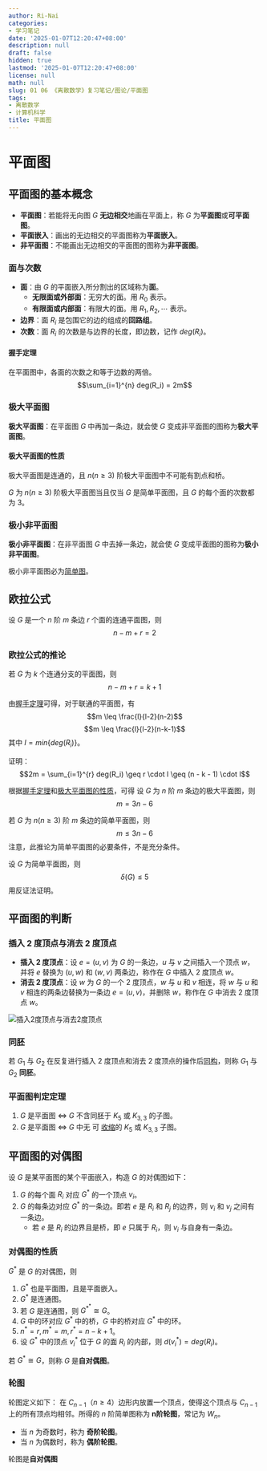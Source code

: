```yaml
---
author: Ri-Nai
categories:
- 学习笔记
date: '2025-01-07T12:20:47+08:00'
description: null
draft: false
hidden: true
lastmod: '2025-01-07T12:20:47+08:00'
license: null
math: null
slug: 01 06 《离散数学》复习笔记/图论/平面图
tags:
- 离散数学
- 计算机科学
title: 平面图
---
```


# 平面图

## 平面图的基本概念
- **平面图**：若能将无向图 $G$ **无边相交**地画在平面上，称 $G$ 为**平面图**或**可平面图**。
- **平面嵌入**：画出的无边相交的平面图称为**平面嵌入**。
- **非平面图**：不能画出无边相交的平面图的图称为**非平面图**。

### 面与次数
- **面**：由 $G$ 的平面嵌入所分割出的区域称为**面**。
    - **无限面或外部面**：无穷大的面。用 $R_0$ 表示。
    - **有限面或内部面**：有限大的面。用 $R_1, R_2, \cdots$ 表示。
- **边界**：面 $R_i$ 是包围它的边的组成的**回路组**。
- **次数**：面 $R_i$ 的次数是与边界的长度，即边数，记作 $deg(R_i)$。

#### 握手定理
在平面图中，各面的次数之和等于边数的两倍。
$$\sum_{i=1}^{n} deg(R_i) = 2m$$

### 极大平面图
**极大平面图**：在平面图 $G$ 中再加一条边，就会使 $G$ 变成非平面图的图称为**极大平面图**。

#### 极大平面图的性质
极大平面图是连通的，且 $n(n \geq 3)$ 阶极大平面图中不可能有割点和桥。

$G$ 为 $n(n \geq 3)$ 阶极大平面图当且仅当 $G$ 是简单平面图，且 $G$ 的每个面的次数都为 $3$。

### 极小非平面图
**极小非平面图**：在非平面图 $G$ 中去掉一条边，就会使 $G$ 变成平面图的图称为**极小非平面图**。

极小非平面图必为[简单图](../图的基本概念/#多重图与简单图)。

## 欧拉公式
设 $G$ 是一个 $n$ 阶 $m$ 条边 $r$ 个面的连通平面图，则
$$n - m + r = 2$$

### 欧拉公式的推论
若 $G$ 为 $k$ 个连通分支的平面图，则
$$n - m + r = k + 1$$

由[握手定理](#握手定理)可得，对于联通的平面图，有
$$m \leq \frac{l}{l-2}(n-2)$$
$$m \leq \frac{l}{l-2}(n-k-1)$$
其中 $l = min\{deg(R_i)\}$。

证明：
$$2m = \sum_{i=1}^{r} deg(R_i) \geq r \cdot l \geq (n - k - 1) \cdot l$$


根据[握手定理](#握手定理)和[极大平面图的性质](#极大平面图的性质)，可得
设 $G$ 为 $n$ 阶 $m$ 条边的极大平面图，则
$$m = 3n - 6$$

若 $G$ 为 $n(n \geq 3)$ 阶 $m$ 条边的简单平面图，则
$$m \leq 3n - 6$$
注意，此推论为简单平面图的必要条件，不是充分条件。

设 $G$ 为简单平面图，则
$$\delta(G) \leq 5$$
用反证法证明。


## 平面图的判断

### 插入 $2$ 度顶点与消去 $2$ 度顶点
- **插入 $2$ 度顶点**：设 $e = (u, v)$ 为 $G$ 的一条边，$u$ 与 $v$ 之间插入一个顶点 $w$，并将 $e$ 替换为 $(u, w)$ 和 $(w, v)$ 两条边，称作在 $G$ 中插入 $2$ 度顶点 $w$。
- **消去 $2$ 度顶点**：设 $w$ 为 $G$ 的一个 $2$ 度顶点，$w$ 与 $u$ 和 $v$ 相连，将 $w$ 与 $u$ 和 $v$ 相连的两条边替换为一条边 $e = (u, v)$，并删除 $w$，称作在 $G$ 中消去 $2$ 度顶点 $w$。

![插入2度顶点与消去2度顶点](../imgs/插入2度顶点与消去2度顶点.png)

### 同胚
若 $G_1$ 与 $G_2$ 在反复进行插入 $2$ 度顶点和消去 $2$ 度顶点的操作后[同构](../图的基本概念/#图的同构)，则称 $G_1$ 与 $G_2$ **同胚**。

### 平面图判定定理
1. $G$ 是平面图 $\Leftrightarrow$ $G$ 不含同胚于 $K_5$ 或 $K_{3,3}$ 的子图。
2. $G$ 是平面图 $\Leftrightarrow$ $G$ 中无 可 [收缩](../图的基本概念/#删除与增加边与顶点)的 $K_5$ 或 $K_{3,3}$ 子图。

## 平面图的对偶图
设 $G$ 是某平面图的某个平面嵌入，构造 $G$ 的对偶图如下：
1. $G$ 的每个面 $R_i$ 对应 $G^*$ 的一个顶点 $v_i$。
2. $G$ 的每条边对应 $G^*$ 的一条边。即若 $e$ 是 $R_i$ 和 $R_j$ 的边界，则 $v_i$ 和 $v_j$ 之间有一条边。
    - 若 $e$ 是 $R_i$ 的边界且是桥，即 $e$ 只属于 $R_i$，则 $v_i$ 与自身有一条边。

### 对偶图的性质
$G^*$ 是 $G$ 的对偶图，则
1. $G^*$ 也是平面图，且是平面嵌入。
2. $G^{*}$ 是连通图。
3. 若 $G$ 是连通图，则 $G^{*^*} \cong G$。
4. $G$ 中的环对应 $G^*$ 中的桥，$G$ 中的桥对应 $G^*$ 中的环。
5. $n^* = r, m^* = m, r^* = n - k + 1$。
6. 设 $G^*$ 中的顶点 $v_i^*$ 位于 $G$ 的面 $R_i$ 的内部，则 $d(v_i^*) = deg(R_i)$。

若 $G^* \cong G$，则称 $G$ 是**自对偶图**。

### 轮图
轮图定义如下：
在 $C_{n-1}$（$n \geq 4$）边形内放置一个顶点，使得这个顶点与 $C_{n-1}$ 上的所有顶点均相邻。所得的 $n$ 阶简单图称为 **n阶轮图**，常记为 $W_n$。

- 当 $n$ 为奇数时，称为 **奇阶轮图**。
- 当 $n$ 为偶数时，称为 **偶阶轮图**。

轮图是**自对偶图**
